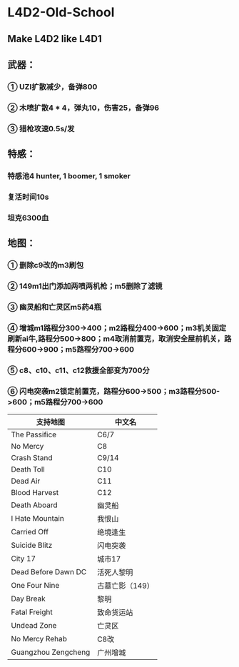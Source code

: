 # L4D2-Old-School
## Make L4D2 like L4D1
## 武器：
### ① UZI扩散减少，备弹800
### ② 木喷扩散4 * 4，弹丸10，伤害25，备弹96
### ③ 猎枪攻速0.5s/发
## 特感：
### 特感池4 hunter, 1 boomer, 1 smoker
### 复活时间10s
### 坦克6300血
## 地图：
### ① 删除c9改的m3刷包
### ② 149m1出门添加两喷两机枪；m5删除了滤镜
### ③ 幽灵船和亡灵区m5药4瓶
### ④ 增城m1路程分300->400；m2路程分400->600；m3机关固定刷新ai牛,路程分500->800；m4取消前置克，取消安全屋前机关，路程分600->900；m5路程分700->600
### ⑤ c8、c10、c11、c12救援全部变为700分
### ⑥ 闪电突袭m2锁定前置克，路程分600->500；m3路程分500->600；m5路程分700->600
| 支持地图                | 中文名           |
|-------------------------|------------------|
| The Passifice           | C6/7             |
| No Mercy                | C8               |
| Crash Stand             | C9/14            |
| Death Toll              | C10              |
| Dead Air                | C11              |
| Blood Harvest           | C12              |
| Death Aboard            | 幽灵船           |
| I Hate Mountain         | 我恨山           |
| Carried Off             | 绝境逢生         |
| Suicide Blitz           | 闪电突袭         |
| City 17                 | 城市17           |
| Dead Before Dawn DC     | 活死人黎明       |
| One Four Nine           | 古墓亡影（149）  |
| Day Break               | 黎明             |
| Fatal Freight           | 致命货运站       |
| Undead Zone             | 亡灵区           |
| No Mercy Rehab          | C8改             |
| Guangzhou Zengcheng     | 广州增城         |
